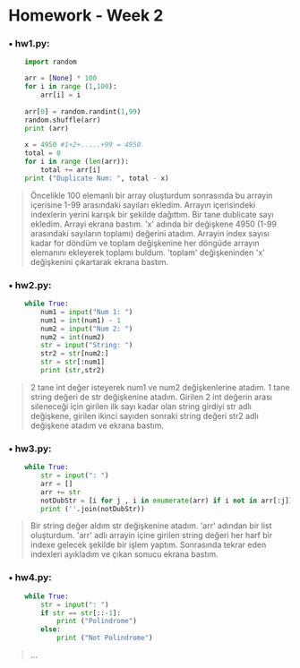 # Homework - Week 2

### • hw1.py:
```python
	import random 

	arr = [None] * 100
	for i in range (1,100):
	    arr[i] = i
	
	arr[0] = random.randint(1,99)
	random.shuffle(arr)
	print (arr)
	
	x = 4950 #1+2+.....+99 = 4950
	total = 0
	for i in range (len(arr)):
	    total += arr[i]
	print ("Duplicate Num: ", total - x)
```

> Öncelikle 100 elemanlı bir array oluşturdum sonrasında bu arrayin içerisine 1-99 arasındaki sayıları ekledim. Arrayın içerisindeki indexlerin yerini karışık bir şekilde dağıttım. Bir tane dublicate sayı ekledim. Arrayi ekrana bastım. 'x' adında bir değişkene 4950 (1-99 arasındaki sayıların toplamı) değerini atadım. Arrayin index sayısı kadar for döndüm ve toplam değişkenine her döngüde arrayın elemanını ekleyerek toplamı buldum. 'toplam' değişkeninden 'x' değişkenini çıkartarak ekrana bastım.


### • hw2.py:
```python
	while True:
        num1 = input("Num 1: ")
        num1 = int(num1) - 1
        num2 = input("Num 2: ")
        num2 = int(num2)
        str = input("String: ")
        str2 = str[num2:]
        str = str[:num1]
        print (str,str2)
```

> 2 tane int değer isteyerek num1 ve num2 değişkenlerine atadım. 1 tane string değeri de str değişkenine atadım. Girilen 2 int değerin arası sileneceği için girilen ilk sayı kadar olan string girdiyi str adlı değişkene, girilen ikinci sayıden sonraki string değeri str2 adlı değişkene atadım ve ekrana bastım.


### • hw3.py:
```python
	while True:
	    str = input(": ")
	    arr = []
	    arr += str
	    notDubStr = [i for j , i in enumerate(arr) if i not in arr[:j]]
	    print (''.join(notDubStr))
```

> Bir string değer aldım str değişkenine atadım. 'arr' adından bir list oluşturdum. 'arr' adlı arrayin içine girilen string değeri her harf bir indexe gelecek şekilde bir işlem yaptım. Sonrasında tekrar eden indexleri ayıkladım ve çıkan sonucu ekrana bastım.


### • hw4.py:
```python
	while True:
        str = input(": ")
        if str == str[::-1]:
            print ("Polindrome")
        else:
            print ("Not Polindrome")
```

> ...
